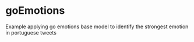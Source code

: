 # goEmotions
Example applying go emotions base model to identify the strongest emotion in portuguese tweets
